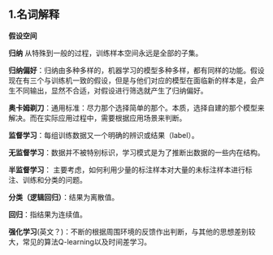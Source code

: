 ## 1.名词解释

**假设空间**

**归纳** 从特殊到一般的过程，训练样本空间永远是全部的子集。

**归纳偏好**：归纳由多种多样的，机器学习的模型多种多样，都有同样的功能。假设现在有三个与训练机一致的假设，但是与他们对应的模型在面临新的样本是，会产生不同输出，显然不合适，对假设进行筛选就产生了归纳偏好。

**奥卡姆剃刀**：通用标准：尽力那个选择简单的那个。本质，选择自建的那个模型来解决。而在实际应用过程中，需要根据应用场景来判断。 

**监督学习**：每组训练数据又一个明确的辨识或结果（label）。

**无监督学习**：数据并不被特别标识，学习模式是为了推断出数据的一些内在结构。

**半监督学习**： 主要考虑，如何利用少量的标注样本对大量的未标注样本进行标注、训练和分类的问题。

**分类（逻辑回归）**：结果为离散值。

**回归**：指结果为连续值。

**强化学习**(英文？)：不断的根据周围环境的反馈作出判断，与其他的思想差别较大，常见的算法Q-learning以及时间差学习。





